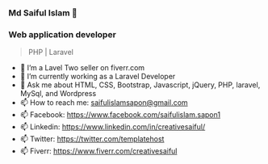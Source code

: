 ### Md Saiful Islam 👋
### Web application developer
> PHP | Laravel 

- 🔭 I’m a Lavel Two seller on fiverr.com
- 🌱 I’m currently working as a Laravel Developer
- 💬 Ask me about HTML, CSS, Bootstrap, Javascript, jQuery, PHP, laravel, MySql, and Wordpress
- 📫 How to reach me: saifulislamsapon@gmail.com
- 📫 Facebook: https://www.facebook.com/saifulislam.sapon1
- 📫 Linkedin: https://www.linkedin.com/in/creativesaiful/
- 📫 Twitter: https://twitter.com/templatehost
- 📫 Fiverr: https://www.fiverr.com/creativesaiful


